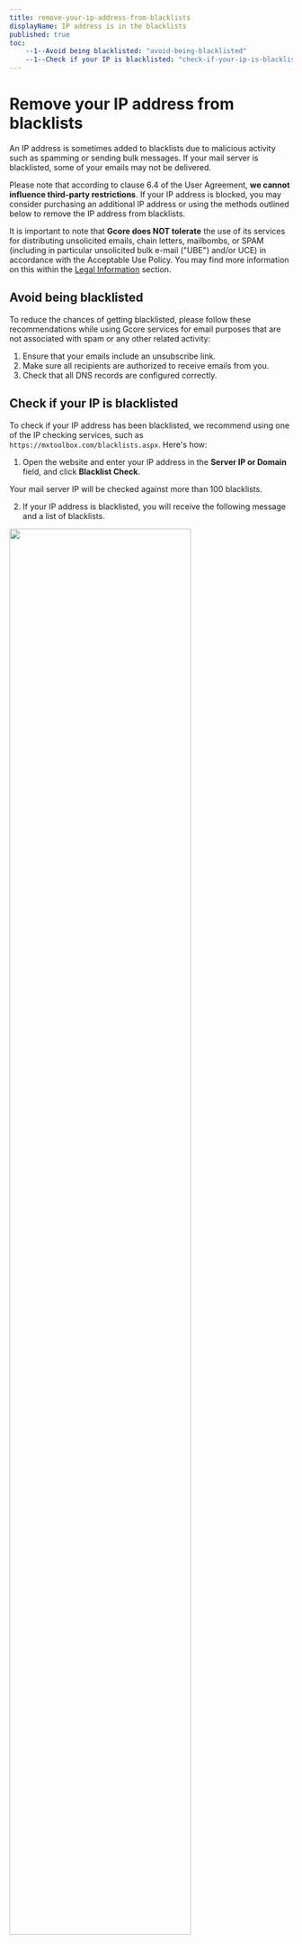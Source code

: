 ```yaml
---
title: remove-your-ip-address-from-blacklists
displayName: IP address is in the blacklists
published: true
toc:
    --1--Avoid being blacklisted: "avoid-being-blacklisted"
    --1--Check if your IP is blacklisted: "check-if-your-ip-is-blacklisted"
---
```

# Remove your IP address from blacklists

An IP address is sometimes added to blacklists due to malicious activity such as spamming or sending bulk messages. If your mail server is blacklisted, some of your emails may not be delivered.

Please note that according to clause 6.4 of the User Agreement, **we cannot influence third-party restrictions**. If your IP address is blocked, you may consider purchasing an additional IP address or using the methods outlined below to remove the IP address from blacklists.


It is important to note that **Gcore does NOT tolerate** the use of its services for distributing unsolicited emails, chain letters, mailbombs, or SPAM (including in particular unsolicited bulk e-mail ("UBE") and/or UCE) in accordance with the Acceptable Use Policy. You may find more information on this within the <a href="https://gcore.com/legal/" target="_blank">Legal Information</a> section.

## Avoid being blacklisted

To reduce the chances of getting blacklisted, please follow these recommendations while using Gcore services for email purposes that are not associated with spam or any other related activity:

1. Ensure that your emails include an unsubscribe link.
2. Make sure all recipients are authorized to receive emails from you.
3. Check that all DNS records are configured correctly.

## Check if your IP is blacklisted

To check if your IP address has been blacklisted, we recommend using one of the IP checking services, such as ```https://mxtoolbox.com/blacklists.aspx```. Here's how:

1. Open the website and enter your IP address in the **Server IP or Domain** field, and click **Blacklist Check**.

Your mail server IP will be checked against more than 100 blacklists.

2. If your IP address is blacklisted, you will receive the following message and a list of blacklists.

<img src="https://assets.gcore.pro/docs/hosting/dedicated-servers/troubleshooting/remove-your-ip-address-from-blacklists/aaaaa.png" alt="" width="80%">

3. Click the **Details** button for information about the blacklist, the reason for blocking, and possible ways to get delisted.

<img src="https://assets.gcore.pro/docs/hosting/dedicated-servers/troubleshooting/remove-your-ip-address-from-blacklists/bbbbb.png" alt="" width="80%">

4. Contact the blacklist and provide details about possible reasons for the blocking, as well as the start date of using Gcore services.

<img src="https://assets.gcore.pro/docs/hosting/dedicated-servers/troubleshooting/remove-your-ip-address-from-blacklists/reason_for_listing.png" alt="" width="80%">

5. Wait for a response.